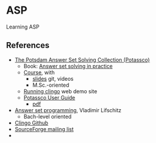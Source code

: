 # ASP
Learning ASP



## References
- [The Potsdam Answer Set Solving Collection (Potassco)](https://potassco.org/)
  - Book: [Answer set solving in practice](https://teaching.potassco.org/)
  - [Course](https://teaching.potassco.org/), with
    - [slides](docs/articles/potassco-all-slides.pdf) 
      git, videos
    - M.Sc.-oriented
  - [Running clingo](https://potassco.org/clingo/run/) web demo site
  - [Potassco User Guide](https://github.com/potassco/guide/releases/)
    - [pdf](docs/articles/potassco-user-guide.pdf)
- [Answer set programming](docs/articles/answer-set-programming-978-3-030-24658-7_compress.pdf), Vladimir Lifschitz
  - Bach-level oriented
- [Clingo Github](https://github.com/potassco/clingo)
- [SourceForge mailing list](https://sourceforge.net/p/potassco/mailman/)
- 
